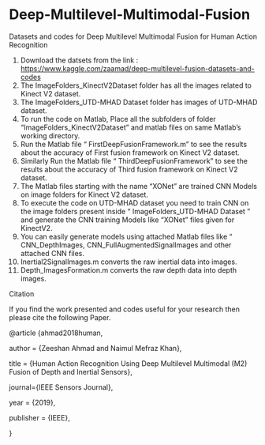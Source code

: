 # Deep-Multilevel-Multimodal-Fusion
Datasets and codes for Deep Multilevel Multimodal Fusion for Human Action Recognition

1)	Download the datsets from the link : https://www.kaggle.com/zaamad/deep-multilevel-fusion-datasets-and-codes
2)	 The ImageFolders_KinectV2Dataset folder has all the images related to Kinect V2 dataset.
3)	 The ImageFolders_UTD-MHAD Dataset folder has images of UTD-MHAD dataset.
4)	 To run the code on Matlab, Place all the subfolders of  folder “ImageFolders_KinectV2Dataset” and  matlab files on same Matlab’s working directory.
5)	Run the Matlab file “ FirstDeepFusionFramework.m” to see the results about the accuracy of 
    First fusion framework on Kinect V2 dataset.
6)	Similarly Run the Matlab file “ ThirdDeepFusionFramework” to see the results about the accuracy of Third fusion framework on Kinect V2 dataset.
7)	The Matlab files starting with the name “XONet” are trained CNN Models on image folders for Kinect V2 dataset.
8)	To execute the code on UTD-MHAD dataset you need to train CNN on the image folders present inside “ ImageFolders_UTD-MHAD Dataset ” and generate the CNN training Models like “XONet” files given for KinectV2. 
9)	You can easily generate models using attached Matlab files like “ CNN_DepthImages, CNN_FullAugmentedSignalImages and other attached CNN files.
10)	Inertial2SignalImages.m  converts the raw inertial data into images.
11)	Depth_ImagesFormation.m  converts the raw depth data into depth images. 
         
Citation

If you find the work presented and codes useful for your research then please cite the following Paper.

  @article {ahmad2018human,
  
  author    = {Zeeshan Ahmad and Naimul Mefraz Khan},
  
  title     = {Human Action Recognition Using Deep Multilevel Multimodal (M2) Fusion of Depth and Inertial Sensors},
  
  journal={IEEE Sensors Journal},
  
  year      = {2019},
  
  publisher = {IEEE},
  
}
